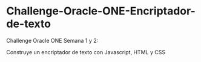 # Challenge-Oracle-ONE-Encriptador-de-texto

Challenge Oracle ONE Semana 1 y 2:

Construye un encriptador de texto con Javascript, HTML y CSS

